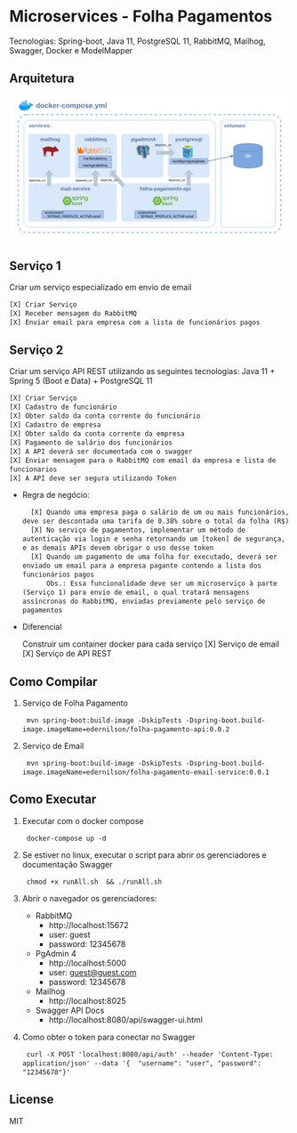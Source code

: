 # Microservices - Folha Pagamentos

Tecnologias: Spring-boot, Java 11, PostgreSQL 11, RabbitMQ, Mailhog, Swagger, Docker e ModelMapper

## Arquitetura
![Arquitetura](arquitetura.png?raw=true "Arquitetura do teste")

## Serviço 1

Criar um serviço especializado em envio de email

    [X] Criar Serviço
    [X] Receber mensagem do RabbitMQ
    [X] Enviar email para empresa com a lista de funcionários pagos

## Serviço 2

Criar um serviço API REST utilizando as seguintes tecnologias: Java 11 + Spring 5 (Boot e Data) + PostgreSQL 11

    [X] Criar Serviço
    [X] Cadastro de funcionário
    [X] Obter saldo da conta corrente do funcionário
    [X] Cadastro de empresa
    [X] Obter saldo da conta corrente da empresa
    [X] Pagamento de salário dos funcionários
    [X] A API deverá ser documentada com o swagger
    [X] Enviar mensagem para o RabbitMQ com email da empresa e lista de funcionarios
    [X] A API deve ser segura utilizando Token

* Regra de negócio:

        [X] Quando uma empresa paga o salário de um ou mais funcionários, deve ser descontada uma tarifa de 0.38% sobre o total da folha (R$)
        [X] No serviço de pagamentos, implementar um método de autenticação via login e senha retornando um [token] de segurança, e as demais APIs devem obrigar o uso desse token
        [X] Quando um pagamento de uma folha for executado, deverá ser enviado um email para a empresa pagante contendo a lista dos funcionários pagos
            Obs.: Essa funcionalidade deve ser um microserviço à parte (Serviço 1) para envio de email, o qual tratará mensagens assíncronas do RabbitMQ, enviadas previamente pelo serviço de pagamentos
            
* Diferencial

    Construir um container docker para cada serviço
        [X] Serviço de email
        [X] Serviço de API REST
        

## Como Compilar

1. Serviço de Folha Pagamento

        mvn spring-boot:build-image -DskipTests -Dspring-boot.build-image.imageName=edernilson/folha-pagamento-api:0.0.2

2. Serviço de Email

        mvn spring-boot:build-image -DskipTests -Dspring-boot.build-image.imageName=edernilson/folha-pagamento-email-service:0.0.1
## Como Executar

1. Executar com o docker compose

        docker-compose up -d

2. Se estiver no linux, executar o script para abrir os gerenciadores e documentação Swagger

        chmod +x runAll.sh  && ./runAll.sh

3. Abrir o navegador os gerenciadores:

    * RabbitMQ
        * http://localhost:15672
        * user: guest
        * password: 12345678
    * PgAdmin 4
        * http://localhost:5000
        * user: guest@guest.com
        * password: 12345678
    * Mailhog 
        * http://localhost:8025
    * Swagger API Docs
        * http://localhost:8080/api/swagger-ui.html

4. Como obter o token para conectar no Swagger

        curl -X POST 'localhost:8080/api/auth' --header 'Content-Type: application/json' --data '{  "username": "user", "password": "12345678"}'

## License

MIT